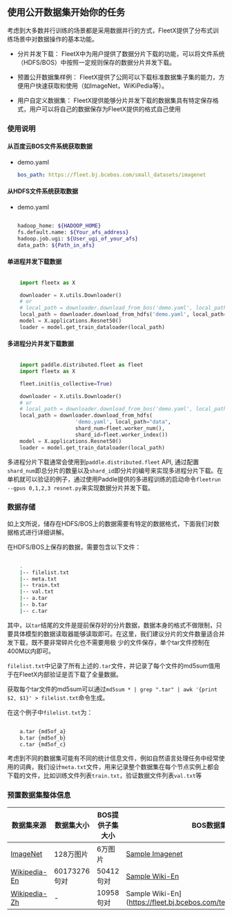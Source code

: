 ## 使用公开数据集开始你的任务

考虑到大多数并行训练的场景都是采用数据并行的方式，FleetX提供了分布式训练场景中对数据操作的基本功能。

- 分片并发下载：
FleetX中为用户提供了数据分片下载的功能，可以将文件系统（HDFS/BOS）中按照一定规则保存的数据分片并发下载。

- 预置公开数据集样例：
FleetX提供了公网可以下载标准数据集子集的能力，方便用户快速获取和使用（如ImageNet，WiKiPedia等）。

- 用户自定义数据集：
FleetX提供能够分片并发下载的数据集具有特定保存格式，用户可以将自己的数据保存为FleetX提供的格式自己使用

### 使用说明

#### 从百度云BOS文件系统获取数据

- demo.yaml
  ``` yaml
  bos_path: https://fleet.bj.bcebos.com/small_datasets/imagenet
  ```

#### 从HDFS文件系统获取数据

- demo.yaml
  ``` sh

  hadoop_home: ${HADOOP_HOME}
  fs.default.name: ${Your_afs_address}
  hadoop.job.ugi: ${User_ugi_of_your_afs}
  data_path: ${Path_in_afs}

  ```

#### 单进程并发下载数据

  ``` python

      import fleetx as X

      downloader = X.utils.Downloader()
      # or
      # local_path = downloader.download_from_bos('demo.yaml', local_path="data")
      local_path = downloader.download_from_hdfs('demo.yaml', local_path="data")
      model = X.applications.Resnet50()
      loader = model.get_train_dataloader(local_path)

  ```

#### 多进程分片并发下载数据

  ``` python

      import paddle.distributed.fleet as fleet
      import fleetx as X

      fleet.init(is_collective=True)

      downloader = X.utils.Downloader()
      # or
      # local_path = downloader.download_from_bos('demo.yaml', local_path="data")
      local_path = downloader.download_from_hdfs(
                        'demo.yaml', local_path="data",
                        shard_num=fleet.worker_num(),
                        shard_id=fleet.worker_index())
      model = X.applications.Resnet50()
      loader = model.get_train_dataloader(local_path)

   ```

  多进程分片下载通常会使用到`paddle.distributed.fleet` API, 通过配置`shard_num`即总分片的数量以及`shard_id`即分片的编号来实现多进程分片下载。在单机就可以验证的例子，通过使用Paddle提供的多进程训练的启动命令`fleetrun --gpus 0,1,2,3 resnet.py`来实现数据分片并发下载。


### 数据存储

如上文所说，储存在HDFS/BOS上的数据需要有特定的数据格式，下面我们对数据格式进行详细讲解。

在HDFS/BOS上保存的数据，需要包含以下文件：

``` sh

    .
    |-- filelist.txt
    |-- meta.txt
    |-- train.txt
    |-- val.txt
    |-- a.tar
    |-- b.tar
    |-- c.tar

```

其中，以`tar`结尾的文件是提前保存好的分片数据，数据本身的格式不做限制，只要具体模型的数据读取器能够读取即可。在这里，我们建议分片的文件数量适合并发下载，既不要非常碎片化也不需要用极
少的文件保存，单个tar文件控制在400M以内即可。

`filelist.txt`中记录了所有上述的`.tar`文件，并记录了每个文件的md5sum值用于在FleetX内部验证是否下载了全量数据。

获取每个tar文件的md5sum可以通过`md5sum * | grep ".tar" | awk '{print $2, $1}' > filelist.txt`命令生成。

在这个例子中`filelist.txt`为：

``` sh

    a.tar {md5of_a}
    b.tar {md5of_b}
    c.tar {md5of_c}

```

考虑到不同的数据集可能有不同的统计信息文件，例如自然语言处理任务中经常使用的词典，我们设计`meta.txt`文件，用来记录整个数据集在每个节点实例上都会下载的文件，比如训练文件列表`train.txt`，验证数据文件列表`val.txt`等


### 预置数据集整体信息

|  数据集来源 | 数据集大小 | BOS提供子集大小 | BOS数据集下载地址 |
|  ----  | ----  | ---- | ---- |
|  [ImageNet](http://www.image-net.org/) | 128万图片 | 6万图片 | [Sample Imagenet](https://fleet.bj.bcebos.com/test/loader/small_imagenet.yaml) |
|  [Wikipedia-En]() | 60173276 句对 | 50412 句对 | [Sample Wiki-En](https://fleet.bj.bcebos.com/test/loader/wiki_en_small.yaml) |
| [Wikipedia-Zh]() | - | 10958 句对 | Sample Wiki-En](https://fleet.bj.bcebos.com/test/loader/wiki_cn_small.yaml) |
